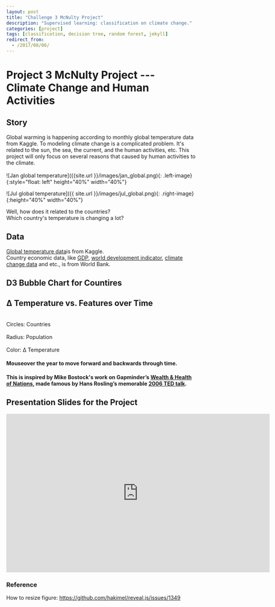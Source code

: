 ```yaml
---
layout: post
title: "Challenge 3 McNulty Project"
description: "Supervised learning: classification on climate change."
categories: [project]
tags: [classification, decision tree, random forest, jekyll]
redirect_from:
  - /2017/08/06/
---
```


# Project 3 McNulty Project --- Climate Change and Human Activities

## Story
Global warming is happening according to monthly global temperature data from Kaggle. To modeling climate change is a complicated problem. It's related to the sun, the sea, the current, and the human activities, etc. This project will only focus on several reasons that caused by human activities to the climate. 
<br>
<br>
![Jan global temperature]({{site.url }}/images/jan_global.png){: .left-image}{:style="float: left" height="40%" width="40%"}


![Jul global temperature]({{ site.url }}/images/jul_global.png){: .right-image}{:height="40%" width="40%"}


Well, how does it related to the countries? 
<br>
Which country's temperature is changing a lot?
<br>


## Data
[Global temperature data]("https://www.kaggle.com/berkeleyearth/climate-change-earth-surface-temperature-data")is from Kaggle.
<br>
Country economic data, like [GDP]("https://data.worldbank.org/data-catalog/GDP-ranking-table"), [world development indicator]("https://data.worldbank.org/data-catalog/world-development-indicators"), [climate change data]("https://data.worldbank.org/data-catalog/climate-change") and etc.,  is from World Bank.

## D3 Bubble Chart for Countires

<style>

.node {
  stroke: #fff;
  stroke-width: 1.5px;
}

.link {
  stroke: #999;
  stroke-opacity: .6;
}

</style>

<title>DeltaT vs Features</title>
<style>

/*remove some @import*/

#chart {
  margin-top: 20px;
  margin-left: 40px;
  height: 506px;
}
/*what if margin-lefrt is negtive. 
why is it # instead of .
This is how year goes to upper left*/

#legend {
  position: absolute;
  right: 200px;
  top: 1200px;
  font-size: 20px;
  font-family: Helvetica Neue;
}

h1 {
  /*color: white;*/
  font-family: Helvetica Neue;
}

#forh4 {
  font-family: Helvetica Neue;
}

text {
  font: 24px sans-serif;
}

/*body {
  background: linear-gradient(to bottom right,#90f9b0,white);
}*/


.dot {
  stroke: #000;
}

.axis path, .axis line {
  fill: none;
  stroke: #000;
  shape-rendering: crispEdges;
}

.label {
  fill: #777;
}

.year.label {
  font: 500 196px "Helvetica Neue";
  fill: #ddd;
}

.year.label.active {
  fill: #aaa;
}

.overlay {
  fill: none;
  pointer-events: all;
  cursor: ew-resize;
}

</style>

<!-- style including chart,dot,axis,label,year.label,year.label.active,overlay -->

<h2>Δ Temperature vs. Features over Time</h2>

<p id="chart"></p>

<div id="legend">
<br>Circles: Countries<br> 
<br>Radius: Population<br>
<br>Color: Δ Temperature
</div>

<!-- <aside>Mouseover the year to move forward and backwards through time.</aside> -->

<h4 id="forh4">Mouseover the year to move forward and backwards through time.</h4>


 <h4 id="forh4">This is inspired by <a https://bost.ocks.org/mike/nations>Mike Bostock's work</a> on Gapminder’s <a href="http://www.gapminder.org/tools/#_locale_id=en;&chart-type=bubbles">Wealth & Health of Nations</a>, made famous by Hans Rosling’s memorable <a href="http://www.ted.com/talks/hans_rosling_shows_the_best_stats_you_ve_ever_seen.html">2006 TED talk</a>. </h4>


<script src="//d3js.org/d3.v3.min.js" charset="utf-8"></script>

<!-- keep this the same -->

<script src="//d3js.org/queue.v1.min.js"></script>
<script src="//d3js.org/d3-color.v1.min.js"></script>
<script src="//d3js.org/d3-interpolate.v1.min.js"></script>
<script src="//d3js.org/d3-scale-chromatic.v1.min.js"></script>

<script>

// Various accessors that specify the four dimensions of data to visualize.
function x(d) { return d.urban; }
function y(d) { return d.co2; }
function radius(d) { return d.pop; }
function color(d) { return d3.interpolateOranges(d.temp); }
function key(d) { return d.name; }
// change color to orange here

// Chart dimensions.
var margin = {top: 19.5, right: 19.5, bottom: 35, left: 39.5},
    width = 960 - margin.right,
    height = 500 - margin.top - margin.bottom;
// for whole chart size and posizion

// Various scales. These domains make assumptions of data, naturally.
var xScale = d3.scale.linear().domain([0, 100]).range([0, width]),
    yScale = d3.scale.sqrt().domain([0, 30]).range([height, 0]),
    radiusScale = d3.scale.sqrt().domain([0, 5e8]).range([0, 40]);

// The x & y axes.
var xAxis = d3.svg.axis().orient("bottom").scale(xScale).ticks(12, d3.format(",d")),
    yAxis = d3.svg.axis().scale(yScale).orient("left");

// Create the SVG container and set the origin.
var svg = d3.select("#chart").append("svg")
    .attr("width", width + margin.left + margin.right)
    .attr("height", height + margin.top + margin.bottom)
  .append("g")
    .attr("transform", "translate(" + margin.left + "," + margin.top + ")");

// Add the x-axis.
svg.append("g")
    .attr("class", "x axis")
    .attr("transform", "translate(0," + height + ")")
    .call(xAxis);

// Add the y-axis.
svg.append("g")
    .attr("class", "y axis")
    .call(yAxis);

// Add an x-axis label.
svg.append("text")
    .attr("class", "x label")
    .attr("text-anchor", "end")
    .attr("x", width)
    .attr("y", height - 6)
    .text("Urban Proportion (%)");

// Add a y-axis label.
svg.append("text")
    .attr("class", "y label")
    .attr("text-anchor", "end")
    .attr("y", 6)
    .attr("dy", ".75em")
    .attr("transform", "rotate(-90)")
    .text("CO2 Emissions (metric tons per capita)");

// Add the year label; the value is set on transition.
var label = svg.append("text")
    .attr("class", "year label")
    .attr("text-anchor", "end")
    .attr("y", height - 320)
    .attr("x", width - 450)
    .text(1960);

// Load data
var pops = {{ site.data.pop_urban_co2_temp | jsonify}}

// Add a dot per nation. Initialize the data at 1960, and set the colors.
var dot = svg.append("g")
    .attr("class", "dots")
  .selectAll(".dot")
    .data(pops['1960'])
  .enter().append("circle")
    .attr("class", "dot")
    .call(fillColor)
    .call(position)
    .sort(order);

// Add a title.
dot.append("title")
    .text(function(d) { return d.name; });

// Add an overlay for the year label.
var box = label.node().getBBox();

var overlay = svg.append("rect")
      .attr("class", "overlay")
      .attr("x", box.x)
      .attr("y", box.y)
      .attr("width", box.width)
      .attr("height", box.height)
      .on("mouseover", enableInteraction);

// Start a transition that interpolates the data based on year.
svg.transition()
    .duration(20000)
    .ease("linear")
    .tween("year", tweenYear)
    .each("end", enableInteraction);

// Positions the dots based on data.
function position(dot) {
  dot .attr("cx", function(d) { return xScale(x(d)); })
      .attr("cy", function(d) { return yScale(y(d)); })
      .attr("r", function(d) { return radiusScale(radius(d)); });
}

// fill the color of dots based on data
function fillColor(dot) {
  dot.style("fill", function(d) { return color(d); })
}

// Defines a sort order so that the smallest dots are drawn on top.
function order(a, b) {
  return radius(b) - radius(a);
}

// After the transition finishes, you can mouseover to change the year.
function enableInteraction() {
  var yearScale = d3.scale.linear()
      .domain([1960, 2013])
      .range([box.x + 10, box.x + box.width - 10])
      .clamp(true);

  // Cancel the current transition, if any.
  svg.transition().duration(0);

  overlay
      .on("mouseover", mouseover)
      .on("mouseout", mouseout)
      .on("mousemove", mousemove)
      .on("touchmove", mousemove);

  function mouseover() {
    label.classed("active", true);
  }

  function mouseout() {
    label.classed("active", false);
  }

  function mousemove() {
    displayYear(yearScale.invert(d3.mouse(this)[0]));
  }
}

// Tweens the entire chart by first tweening the year, and then the data.
// For the interpolated data, the dots and label are redrawn.
function tweenYear() {
  var year = d3.interpolateNumber(1960, 2013);
  return function(t) { displayYear(year(t)); };
}

// Updates the display to show the specified year.
function displayYear(year) {
  dot.data(pops[''+Math.round(year)]).call(fillColor).call(position).sort(order);
  label.text(Math.round(year));
}

</script>

## Presentation Slides for the Project  


<iframe src="https://docs.google.com/presentation/d/e/2PACX-1vTm_jltFXLi381D9jKuGsMEfKOqn0eSFNmjEGy4JPd3U70ZrmBv-9M5vkP7TdYtLFm3K42953L3U-zd/embed?start=false&loop=true&delayms=5000" frameborder="0" width="700" height="422"></iframe>

### Reference
How to resize figure: https://github.com/hakimel/reveal.js/issues/1349